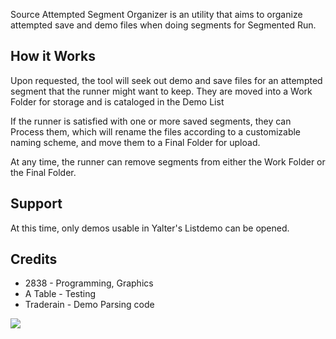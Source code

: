 Source Attempted Segment Organizer is an utility that aims to organize attempted save and demo files when doing segments for Segmented Run.

## How it Works
Upon requested, the tool will seek out demo and save files for an attempted segment that the runner might want to keep. They are moved into a Work Folder for storage and is cataloged in the Demo List

If the runner is satisfied with one or more saved segments, they can Process them, which will rename the files according to a customizable naming scheme, and move them to a Final Folder for upload.

At any time, the runner can remove segments from either the Work Folder or the Final Folder.

## Support
At this time, only demos usable in Yalter's Listdemo can be opened.  

## Credits
* 2838 - Programming, Graphics
* A Table - Testing
* Traderain - Demo Parsing code

![](https://i.imgur.com/gpkLFZc.png)
